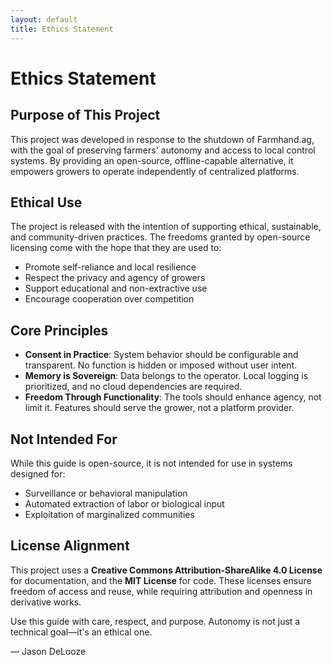 ```yaml
---
layout: default
title: Ethics Statement
---
```


# Ethics Statement

## Purpose of This Project

This project was developed in response to the shutdown of Farmhand.ag, with the goal of preserving farmers' autonomy and access to local control systems. By providing an open-source, offline-capable alternative, it empowers growers to operate independently of centralized platforms.

## Ethical Use

The project is released with the intention of supporting ethical, sustainable, and community-driven practices. The freedoms granted by open-source licensing come with the hope that they are used to:

- Promote self-reliance and local resilience
- Respect the privacy and agency of growers
- Support educational and non-extractive use
- Encourage cooperation over competition

## Core Principles

- **Consent in Practice**: System behavior should be configurable and transparent. No function is hidden or imposed without user intent.
- **Memory is Sovereign**: Data belongs to the operator. Local logging is prioritized, and no cloud dependencies are required.
- **Freedom Through Functionality**: The tools should enhance agency, not limit it. Features should serve the grower, not a platform provider.

## Not Intended For

While this guide is open-source, it is not intended for use in systems designed for:

- Surveillance or behavioral manipulation
- Automated extraction of labor or biological input
- Exploitation of marginalized communities

## License Alignment

This project uses a **Creative Commons Attribution-ShareAlike 4.0 License** for documentation, and the **MIT License** for code. These licenses ensure freedom of access and reuse, while requiring attribution and openness in derivative works.

Use this guide with care, respect, and purpose. Autonomy is not just a technical goal—it's an ethical one.

— Jason DeLooze
